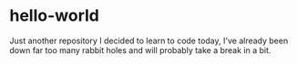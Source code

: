 # hello-world
Just another repository 
I decided to learn to code today, I've already been down far too many rabbit holes and will probably take a break in a bit.
